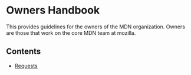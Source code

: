 # Owners Handbook

This provides guidelines for the owners of the MDN organization. Owners are those that work on the core MDN team at mozilla.

## Contents

- [Requests](/requests)